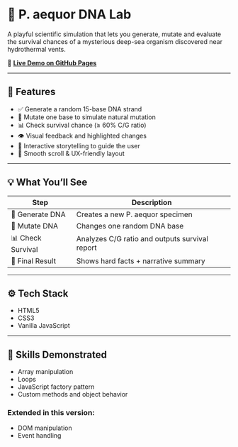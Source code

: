 # 🧬 P. aequor DNA Lab

A playful scientific simulation that lets you generate, mutate and evaluate the survival chances of a mysterious deep-sea organism discovered near hydrothermal vents.

🔗 **[Live Demo on GitHub Pages](https://tomelliott96.github.io/p-aequor-dna-lab/)**

---

## 🧪 Features

- ✅ Generate a random 15-base DNA strand  
- 🔁 Mutate one base to simulate natural mutation  
- 📊 Check survival chance (≥ 60% C/G ratio)  
- 👁️ Visual feedback and highlighted changes  
- 🎯 Interactive storytelling to guide the user  
- 📏 Smooth scroll & UX-friendly layout  

---

## 💡 What You’ll See

| Step              | Description                                              |
|-------------------|----------------------------------------------------------|
| 🔬 Generate DNA    | Creates a new P. aequor specimen                         |
| 🧪 Mutate DNA      | Changes one random DNA base                              |
| 📊 Check Survival  | Analyzes C/G ratio and outputs survival report           |
| 🧾 Final Result    | Shows hard facts + narrative summary                     |

---

## ⚙️ Tech Stack

- HTML5  
- CSS3  
- Vanilla JavaScript  

---

## 🧠 Skills Demonstrated

- Array manipulation  
- Loops  
- JavaScript factory pattern  
- Custom methods and object behavior  

### Extended in this version:

- DOM manipulation  
- Event handling  
